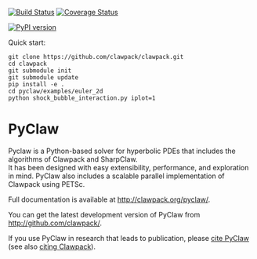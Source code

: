 [![Build Status](https://travis-ci.com/clawpack/pyclaw.svg?branch=master)](https://travis-ci.com/clawpack/pyclaw)
[![Coverage Status](https://img.shields.io/coveralls/clawpack/pyclaw.svg)](https://coveralls.io/r/clawpack/pyclaw?branch=master)

[![PyPI version](https://badge.fury.io/py/clawpack.svg)](https://badge.fury.io/py/clawpack)


Quick start:

    git clone https://github.com/clawpack/clawpack.git
    cd clawpack
    git submodule init
    git submodule update
    pip install -e .
    cd pyclaw/examples/euler_2d
    python shock_bubble_interaction.py iplot=1


# PyClaw

Pyclaw is a Python-based solver for hyperbolic PDEs that includes the algorithms
of Clawpack and SharpClaw.  
It has been designed with easy extensibility, performance, and exploration in mind.
PyClaw also includes a scalable parallel implementation of Clawpack using PETSc.

Full documentation is available at http://clawpack.org/pyclaw/.

You can get the latest development version of PyClaw from
http://github.com/clawpack/.

If you use PyClaw in research that leads to publication, please
[cite PyClaw](http://www.clawpack.org/pyclaw/index.html#citing)
(see also [citing Clawpack](http://www.clawpack.org/about.html#citing-this-work)).
